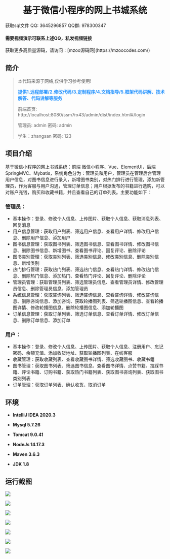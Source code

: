 <p><h1 align="center">基于微信小程序的网上书城系统</h1></p>

<p> 获取sql文件 QQ: 3645296857 QQ群: 978300347 </p>
<h4> 需要视频演示可联系上述QQ，私发视频链接 </h4>
<p> 获取更多高质量源码，请访问：[mzoo源码网](https://mzoocodes.com/)</p>

## 简介

> 本代码来源于网络,仅供学习参考使用!
>
> <b style="color: dodgerblue"> 提供1.远程部署/2.修改代码/3.定制程序/4.文档指导/5.框架代码讲解、技术解答、代码讲解等服务 </b>
>
> 前端首页:  http://localhost:8080/ssm7rx43/admin/dist/index.html#/login
>
> 管理员: admin 密码: admin
>
> 学生：zhangsan 密码: 123

## 项目介绍

基于微信小程序的网上书城系统：前端 微信小程序、Vue、ElementUI，后端 SpringMVC、Mybatis，系统角色分为：管理员和用户，管理员在管理后台管理用户信息，对图书信息进行录入，新增图书类别，对热门排行进行管理，添加新管理员，作为客服与用户沟通，管理订单信息；用户根据发布的书籍进行选购，可以对账户充钱，购买和收藏书籍，并且查看自己的订单列表。主要功能如下：

### 管理员：

- 基本操作：登录、修改个人信息、上传图片、获取个人信息、获取消息列表、回复消息
- 用户信息管理：获取用户列表、筛选用户信息、查看用户详情、修改用户信息、删除用户信息、添加用户
- 图书信息管理：获取图书列表、筛选图书信息、查看图书详情、修改图书信息、删除图书信息、新增图书、查看图书评论、回复评论、删除评论
- 图书类别管理：获取类别列表、筛选类别信息、修改类别信息、删除类别信息、新增类别
- 热门排行管理：获取热门列表、筛选热门信息、查看热门详情、修改热门信息、删除热门信息、添加热门、查看热门评论、回复评论、删除评论
- 管理员管理：获取管理员列表、筛选管理员信息、查看管理员详情、修改管理员信息、删除管理员信息、添加管理员
- 系统信息管理：获取咨询列表、筛选咨询信息、查看咨询详情、修改咨询信息、删除咨询信息、添加咨询、获取轮播图列表、筛选轮播图信息、查看轮播图详情、修改轮播图信息、删除轮播图信息、添加轮播图
- 订单信息管理：获取订单列表、筛选订单信息、查看订单详情、修改订单信息、删除订单信息、添加订单

### 用户：

- 基本操作：登录、修改个人信息、上传图片、获取个人信息、注册用户、忘记密码、余额充值、添加收货地址、获取轮播图列表、在线客服
- 收藏管理：获取收藏列表、查看收藏图书详情、筛选收藏图书、收藏书籍
- 图书管理：获取图书列表、筛选图书信息、查看图书详情、点赞书籍、拉踩书籍、评论书籍、订购书籍、获取热门书籍列表、获取图书咨询列表、获取图书类别列表
- 订单管理：获取订单列表、确认收货、取消订单

## 环境

- <b>IntelliJ IDEA 2020.3</b>

- <b>Mysql 5.7.26</b>

- <b>Tomcat 9.0.41</b>

- <b>NodeJs 14.17.3</b>

- <b>Maven 3.6.3</b>

- <b>JDK 1.8</b>


## 运行截图

![](screenshot/1.png)

![](screenshot/2.png)

![](screenshot/3.png)

![](screenshot/4.png)

![](screenshot/5.png)

![](screenshot/6.png)

![](screenshot/7.png)

